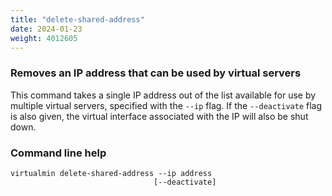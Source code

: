 ```yaml
---
title: "delete-shared-address"
date: 2024-01-23
weight: 4012605
---
```


### Removes an IP address that can be used by virtual servers

This command takes a single IP address out of the list available for use by multiple virtual servers, specified with the `--ip` flag. If the `--deactivate` flag is also given, the virtual interface associated with the IP will also be shut down.

### Command line help

```text
virtualmin delete-shared-address --ip address
                                [--deactivate]
```
